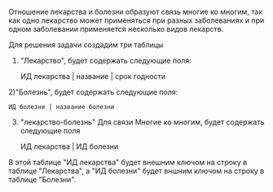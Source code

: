 Отношение лекарства и болезни образуют связь многие ко многим, так как одно лекарство может применяться при разных заболеваниях и при одном заболевании применяется несколько видов лекарств.

Для решения задачи создадим три таблицы
1) "Лекарство", будет содержать следующие поля:

	ИД лекарства | название | срок годности 

2)"Болезнь", будет содержать следующие поля:

	ИД болезни | название болезни

3) "лекарство-болезнь"  Для связи Многие ко многим, будет содержать следующие поля

	ИД лекарства | ИД болезни

В этой таблице "ИД лекарства" будет внешним ключом на строку в таблице "Лекарства",
а "ИД болезни" будет вншним ключом на строку в таблице "Болезни".


